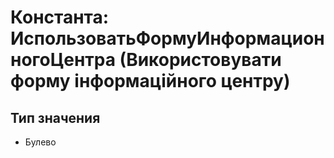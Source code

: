 ﻿# Константа: ИспользоватьФормуИнформационногоЦентра (Використовувати форму інформаційного центру)

## Тип значения

- Булево

